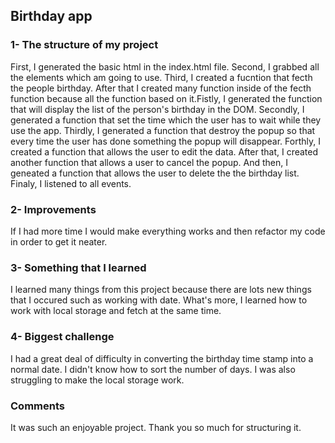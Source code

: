 
## Birthday app

 ### 1- The structure of my project

 First, I generated the basic html in the index.html file. Second, I grabbed all the elements which am going to use. Third, I created a fucntion that fecth the people birthday. After that I created many function inside of the fecth function because all the function based on it.Fistly, I generated the function that will display the list of the person's birthday in the DOM. Secondly, I generated a function that set the time which the user has to wait while they use the app. Thirdly, I generated a function that destroy the popup so that every time the user has done something the popup will disappear. Forthly, I created a function that allows the user to edit the data. After that, I created another function that allows a user to cancel the popup. And then, I geneated a function that allows the user to delete the the birthday list. Finaly, I listened to all events.

### 2- Improvements

If I had more time I would make everything works and then refactor my code in order to get it neater.

### 3- Something that I learned

I learned many things from this project because there are lots new things that I occured such as working with date. What's more, I learned how to work with local storage and fetch at the same time.

### 4- Biggest challenge

I had a great deal of difficulty in converting the birthday time stamp into a normal date. I didn't know how to sort the number of days. I was also struggling to make the local storage work.

### Comments

It was such an enjoyable project. Thank you so much for structuring it.
